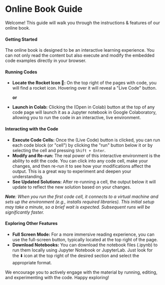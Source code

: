 # **Online Book Guide**

Welcome! This guide will walk you through the instructions & features of our online book.

#### Getting Started

The online book is designed to be an interactive learning experience. You can not only read the content but also execute and modify the embedded code examples directly in your browser.

#### Running Codes

* **Locate the Rocket Icon 🚀:** On the top right of the pages with code, you will find a rocket icon. Hovering over it will reveal a "Live Code" button.
  
  **or**
  
* **Launch in Colab:**  Clicking the (Open in Colab) button at the top of any code page will launch it as a Jupyter notebook in Google Colaboratory, allowing you to run the code in an interactive, live environment.
  
#### Interacting with the Code

* **Execute Code Cells:** Once the (Live Code) button is clicked, you can run each code block (or "cell") by clicking the "run" button below it or by selecting the cell and pressing `Shift + Enter`.
* **Modify and Re-run:** The real power of this interactive environment is the ability to edit the code. You can click into any code cell, make your changes, and then re-run it to see how your modifications affect the output. This is a great way to experiment and deepen your understanding.
* **See Updated Solutions:** After re-running a cell, the output below it will update to reflect the new solution based on your changes.

***Note**: When you run the first code cell, it connects to a virtual machine and sets up the environment (e.g., installs required libraries). This initial setup may take a minute, so a brief wait is expected. Subsequent runs will be significantly faster.*

#### Exploring Other Features

* **Full Screen Mode:** For a more immersive reading experience, you can use the full-screen button, typically located at the top right of the page.
* **Download Notebooks:** You can download the notebook files (.ipynb) to run them locally using Jupyter Notebook or JupyterLab. Just look for the ⬇️ icon at the top right of the desired section and select the appropriate format.

We encourage you to actively engage with the material by running, editing, and experimenting with the code. Happy exploring!
